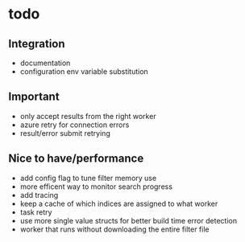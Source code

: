 

# todo

## Integration
- documentation
- configuration env variable substitution

## Important
- only accept results from the right worker
- azure retry for connection errors
- result/error submit retrying

## Nice to have/performance
- add config flag to tune filter memory use
- more efficent way to monitor search progress
- add tracing
- keep a cache of which indices are assigned to what worker
- task retry
- use more single value structs for better build time error detection
- worker that runs without downloading the entire filter file
